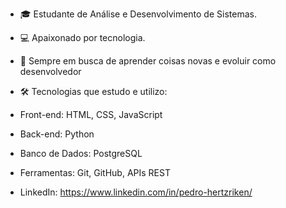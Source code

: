 - 🎓 Estudante de Análise e Desenvolvimento de Sistemas.
- 💻 Apaixonado por tecnologia.
- 🚀 Sempre em busca de aprender coisas novas e evoluir como desenvolvedor


- 🛠️ Tecnologias que estudo e utilizo:
- Front-end: HTML, CSS, JavaScript
- Back-end: Python
- Banco de Dados: PostgreSQL
- Ferramentas: Git, GitHub, APIs REST


- LinkedIn: https://www.linkedin.com/in/pedro-hertzriken/
